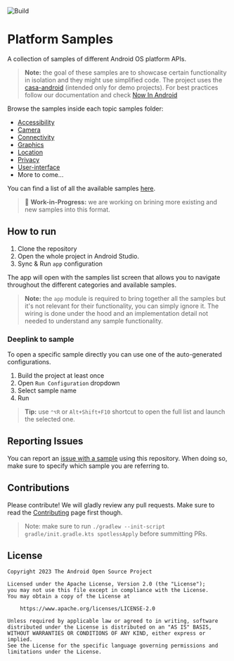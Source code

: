 ![Build](https://github.com/android/platform-samples/actions/workflows/build.yml/badge.svg)

# Platform Samples

A collection of samples of different Android OS platform APIs.

> **Note:** the goal of these samples are to showcase certain functionality in isolation and they 
> might use simplified code. The project uses the
> [casa-android](https://github.com/google/casa-android) (intended only for demo projects).
> For best practices follow our documentation and check
> [Now In Android](https://github.com/android/nowinandroid)

Browse the samples inside each topic samples folder:

- [Accessibility](samples/accessibility)
- [Camera](samples/camera)
- [Connectivity](samples/connectivity)
- [Graphics](samples/graphics)
- [Location](samples/location)
- [Privacy](samples/privacy)
- [User-interface](samples/user-interface)
- More to come...

You can find a list of all the available samples [here](samples/README.md).

> 🚧 **Work-in-Progress:** we are working on brining more existing and new samples into this format.

## How to run

1. Clone the repository
2. Open the whole project in Android Studio.
3. Sync & Run `app` configuration

The app will open with the samples list screen that allows you to navigate throughout the different
categories and available samples.

> **Note:** the `app` module is required to bring together all the samples but it's not relevant
> for their functionality, you can simply ignore it. The wiring is done under the hood and an
> implementation detail not needed to understand any sample functionality.

### Deeplink to sample

To open a specific sample directly you can use one of the auto-generated configurations.

1. Build the project at least once
2. Open `Run Configuration` dropdown
3. Select sample name
4. Run

> **Tip:** use `⌃⌥R` or `Alt+Shift+F10` shortcut to open the full list and launch the selected one. 

## Reporting Issues

You can report an [issue with a sample](https://github.com/android/platform-samples/issues) using
this repository. When doing so, make sure to specify which sample you are referring to.

## Contributions

Please contribute! We will gladly review any pull requests.
Make sure to read the [Contributing](CONTRIBUTING.md) page first though.

> Note: make sure to run `./gradlew --init-script gradle/init.gradle.kts spotlessApply` before 
> summitting PRs.

## License

```
Copyright 2023 The Android Open Source Project
 
Licensed under the Apache License, Version 2.0 (the "License");
you may not use this file except in compliance with the License.
You may obtain a copy of the License at

    https://www.apache.org/licenses/LICENSE-2.0

Unless required by applicable law or agreed to in writing, software
distributed under the License is distributed on an "AS IS" BASIS,
WITHOUT WARRANTIES OR CONDITIONS OF ANY KIND, either express or implied.
See the License for the specific language governing permissions and
limitations under the License.
```
